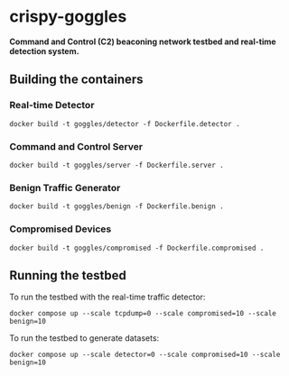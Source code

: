 # crispy-goggles

**Command and Control (C2) beaconing network testbed and real-time detection system.**

## Building the containers

### Real-time Detector

`docker build -t goggles/detector -f Dockerfile.detector .`

### Command and Control Server

`docker build -t goggles/server -f Dockerfile.server .`

### Benign Traffic Generator
`docker build -t goggles/benign -f Dockerfile.benign .`

### Compromised Devices
`docker build -t goggles/compromised -f Dockerfile.compromised .`

## Running the testbed
To run the testbed with the real-time traffic detector:

`docker compose up --scale tcpdump=0 --scale compromised=10 --scale benign=10`

To run the testbed to generate datasets:

`docker compose up --scale detector=0 --scale compromised=10 --scale benign=10`

